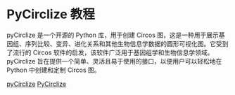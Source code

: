 # PyCirclize 教程

<show-structure depth="3"/>

pyCirclize 是一个开源的 Python 库，用于创建 Circos 图，这是一种用于展示基因组、序列比较、变异、进化关系和其他生物信息学数据的圆形可视化图。它受到了流行的 Circos 软件的启发，该软件广泛用于基因组学和生物信息学领域。pyCirclize 旨在提供一个简单、灵活且易于使用的接口，以便用户可以轻松地在 Python 中创建和定制 Circos 图。

<seealso>
<category ref="ref_docs">
    <a href="https://mp.weixin.qq.com/s/pp_LekVKDpXRrxm1_p25yA">pyCirclize</a>
</category>
<category ref="ref_github">
    <a href="https://github.com/moshi4/pyCirclize">PyCirclize</a>
</category>
<category ref="ref_issues">
</category>
<category ref="ref_hf">
</category>
<category ref="ref_ms">
</category>
</seealso>